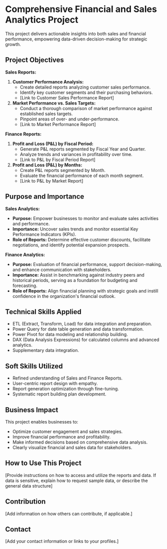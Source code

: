 # Comprehensive Financial and Sales Analytics Project

This project delivers actionable insights into both sales and financial performance, empowering data-driven decision-making for strategic growth.

## Project Objectives

**Sales Reports:**

1.  **Customer Performance Analysis:**
    * Create detailed reports analyzing customer sales performance.
    * Identify key customer segments and their purchasing behaviors.
    * [Link to Customer Sales Performance Report]
2.  **Market Performance vs. Sales Targets:**
    * Conduct a thorough comparison of market performance against established sales targets.
    * Pinpoint areas of over- and under-performance.
    * [Link to Market Performance Report]

**Finance Reports:**

1.  **Profit and Loss (P&L) by Fiscal Period:**
    * Generate P&L reports segmented by Fiscal Year and Quarter.
    * Analyze trends and variances in profitability over time.
    * [Link to P&L by Fiscal Period Report]
2.  **Profit and Loss (P&L) by Months:**
    * Create P&L reports segmented by Month.
    * Evaluate the financial performance of each month segment.
    * [Link to P&L by Market Report]

## Purpose and Importance

**Sales Analytics:**

* **Purpose:** Empower businesses to monitor and evaluate sales activities and performance.
* **Importance:** Uncover sales trends and monitor essential Key Performance Indicators (KPIs).
* **Role of Reports:** Determine effective customer discounts, facilitate negotiations, and identify potential expansion prospects.

**Finance Analytics:**

* **Purpose:** Evaluation of financial performance, support decision-making, and enhance communication with stakeholders.
* **Importance:** Assist in benchmarking against industry peers and historical periods, serving as a foundation for budgeting and forecasting.
* **Role of Reports:** Align financial planning with strategic goals and instill confidence in the organization's financial outlook.

## Technical Skills Applied

* ETL (Extract, Transform, Load) for data integration and preparation.
* Power Query for date table generation and data transformation.
* Power Pivot for data modeling and relationship building.
* DAX (Data Analysis Expressions) for calculated columns and advanced analytics.
* Supplementary data integration.

## Soft Skills Utilized

* Refined understanding of Sales and Finance Reports.
* User-centric report design with empathy.
* Report generation optimization through fine-tuning.
* Systematic report building plan development.

## Business Impact

This project enables businesses to:

* Optimize customer engagement and sales strategies.
* Improve financial performance and profitability.
* Make informed decisions based on comprehensive data analysis.
* Clearly visualize financial and sales data for stakeholders.

## How to Use This Project

[Provide instructions on how to access and utilize the reports and data. If data is sensitive, explain how to request sample data, or describe the general data structure]

## Contribution

[Add information on how others can contribute, if applicable.]

## Contact

[Add your contact information or links to your profiles.]
